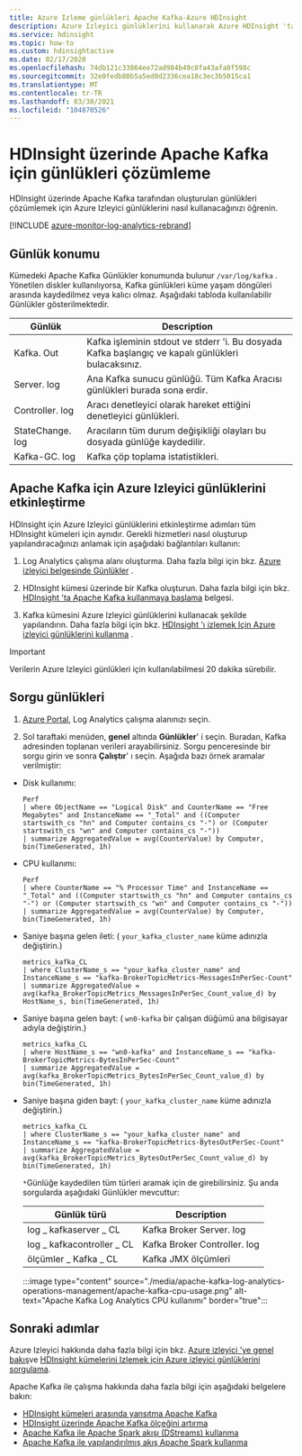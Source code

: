 ```yaml
---
title: Azure Izleme günlükleri Apache Kafka-Azure HDInsight
description: Azure Izleyici günlüklerini kullanarak Azure HDInsight 'ta Apache Kafka kümeden günlükleri analiz etme hakkında bilgi edinin.
ms.service: hdinsight
ms.topic: how-to
ms.custom: hdinsightactive
ms.date: 02/17/2020
ms.openlocfilehash: 74db121c33864ee72ad984b49c8fa43afa0f598c
ms.sourcegitcommit: 32e0fedb80b5a5ed0d2336cea18c3ec3b5015ca1
ms.translationtype: MT
ms.contentlocale: tr-TR
ms.lasthandoff: 03/30/2021
ms.locfileid: "104870526"
---
```

# <a name="analyze-logs-for-apache-kafka-on-hdinsight"></a>HDInsight üzerinde Apache Kafka için günlükleri çözümleme

HDInsight üzerinde Apache Kafka tarafından oluşturulan günlükleri çözümlemek için Azure Izleyici günlüklerini nasıl kullanacağınızı öğrenin.

[!INCLUDE [azure-monitor-log-analytics-rebrand](../../../includes/azure-monitor-log-analytics-rebrand.md)]

## <a name="logs-location"></a>Günlük konumu

Kümedeki Apache Kafka Günlükler konumunda bulunur `/var/log/kafka` . Yönetilen diskler kullanılıyorsa, Kafka günlükleri küme yaşam döngüleri arasında kaydedilmez veya kalıcı olmaz. Aşağıdaki tabloda kullanılabilir Günlükler gösterilmektedir.

|Günlük |Description |
|---|---|
|Kafka. Out|Kafka işleminin stdout ve stderr 'i. Bu dosyada Kafka başlangıç ve kapalı günlükleri bulacaksınız.|
|Server. log|Ana Kafka sunucu günlüğü. Tüm Kafka Aracısı günlükleri burada sona erdir.|
|Controller. log|Aracı denetleyici olarak hareket ettiğini denetleyici günlükleri.|
|StateChange. log|Aracıların tüm durum değişikliği olayları bu dosyada günlüğe kaydedilir.|
|Kafka-GC. log|Kafka çöp toplama istatistikleri.|

## <a name="enable-azure-monitor-logs-for-apache-kafka"></a>Apache Kafka için Azure Izleyici günlüklerini etkinleştirme

HDInsight için Azure Izleyici günlüklerini etkinleştirme adımları tüm HDInsight kümeleri için aynıdır. Gerekli hizmetleri nasıl oluşturup yapılandıracağınızı anlamak için aşağıdaki bağlantıları kullanın:

1. Log Analytics çalışma alanı oluşturma. Daha fazla bilgi için bkz. [Azure izleyici belgesinde Günlükler](../../azure-monitor/logs/data-platform-logs.md) .

2. HDInsight kümesi üzerinde bir Kafka oluşturun. Daha fazla bilgi için bkz. [HDInsight 'ta Apache Kafka kullanmaya başlama](apache-kafka-get-started.md) belgesi.

3. Kafka kümesini Azure Izleyici günlüklerini kullanacak şekilde yapılandırın. Daha fazla bilgi için bkz. [HDInsight 'ı izlemek Için Azure izleyici günlüklerini kullanma](../hdinsight-hadoop-oms-log-analytics-tutorial.md) .

> [!IMPORTANT]  
> Verilerin Azure Izleyici günlükleri için kullanılabilmesi 20 dakika sürebilir.

## <a name="query-logs"></a>Sorgu günlükleri

1. [Azure Portal](https://portal.azure.com), Log Analytics çalışma alanınızı seçin.

2. Sol taraftaki menüden, **genel** altında **Günlükler**' i seçin. Buradan, Kafka adresinden toplanan verileri arayabilirsiniz. Sorgu penceresinde bir sorgu girin ve sonra **Çalıştır**' ı seçin. Aşağıda bazı örnek aramalar verilmiştir:

* Disk kullanımı:

    ```kusto
    Perf
    | where ObjectName == "Logical Disk" and CounterName == "Free Megabytes" and InstanceName == "_Total" and ((Computer startswith_cs "hn" and Computer contains_cs "-") or (Computer startswith_cs "wn" and Computer contains_cs "-")) 
    | summarize AggregatedValue = avg(CounterValue) by Computer, bin(TimeGenerated, 1h)
    ```

* CPU kullanımı:

    ```kusto
    Perf 
    | where CounterName == "% Processor Time" and InstanceName == "_Total" and ((Computer startswith_cs "hn" and Computer contains_cs "-") or (Computer startswith_cs "wn" and Computer contains_cs "-")) 
    | summarize AggregatedValue = avg(CounterValue) by Computer, bin(TimeGenerated, 1h)
    ```

* Saniye başına gelen ileti: ( `your_kafka_cluster_name` küme adınızla değiştirin.)

    ```kusto
    metrics_kafka_CL 
    | where ClusterName_s == "your_kafka_cluster_name" and InstanceName_s == "kafka-BrokerTopicMetrics-MessagesInPerSec-Count" 
    | summarize AggregatedValue = avg(kafka_BrokerTopicMetrics_MessagesInPerSec_Count_value_d) by HostName_s, bin(TimeGenerated, 1h)
    ```

* Saniye başına gelen bayt: ( `wn0-kafka` bir çalışan düğümü ana bilgisayar adıyla değiştirin.)

    ```kusto
    metrics_kafka_CL 
    | where HostName_s == "wn0-kafka" and InstanceName_s == "kafka-BrokerTopicMetrics-BytesInPerSec-Count" 
    | summarize AggregatedValue = avg(kafka_BrokerTopicMetrics_BytesInPerSec_Count_value_d) by bin(TimeGenerated, 1h)
    ```

* Saniye başına giden bayt: ( `your_kafka_cluster_name` küme adınızla değiştirin.)

    ```kusto
    metrics_kafka_CL 
    | where ClusterName_s == "your_kafka_cluster_name" and InstanceName_s == "kafka-BrokerTopicMetrics-BytesOutPerSec-Count" 
    | summarize AggregatedValue = avg(kafka_BrokerTopicMetrics_BytesOutPerSec_Count_value_d) by bin(TimeGenerated, 1h)
    ```

    `*`Günlüğe kaydedilen tüm türleri aramak için de girebilirsiniz. Şu anda sorgularda aşağıdaki Günlükler mevcuttur:

    | Günlük türü | Description |
    | ---- | ---- |
    | log \_ kafkaserver \_ CL | Kafka Broker Server. log |
    | log \_ kafkacontroller \_ CL | Kafka Broker Controller. log |
    | ölçümler \_ Kafka \_ CL | Kafka JMX ölçümleri |

    :::image type="content" source="./media/apache-kafka-log-analytics-operations-management/apache-kafka-cpu-usage.png" alt-text="Apache Kafka Log Analytics CPU kullanımı" border="true":::

## <a name="next-steps"></a>Sonraki adımlar

Azure Izleyici hakkında daha fazla bilgi için bkz. [Azure izleyici 'ye genel bakış](../../azure-monitor/overview.md)ve [HDInsight kümelerini Izlemek için Azure izleyici günlüklerini sorgulama](../hdinsight-hadoop-oms-log-analytics-use-queries.md).

Apache Kafka ile çalışma hakkında daha fazla bilgi için aşağıdaki belgelere bakın:

* [HDInsight kümeleri arasında yansıtma Apache Kafka](apache-kafka-mirroring.md)
* [HDInsight üzerinde Apache Kafka ölçeğini artırma](apache-kafka-scalability.md)
* [Apache Kafka ile Apache Spark akışı (DStreams) kullanma](../hdinsight-apache-spark-with-kafka.md)
* [Apache Kafka ile yapılandırılmış akış Apache Spark kullanma](../hdinsight-apache-kafka-spark-structured-streaming.md)